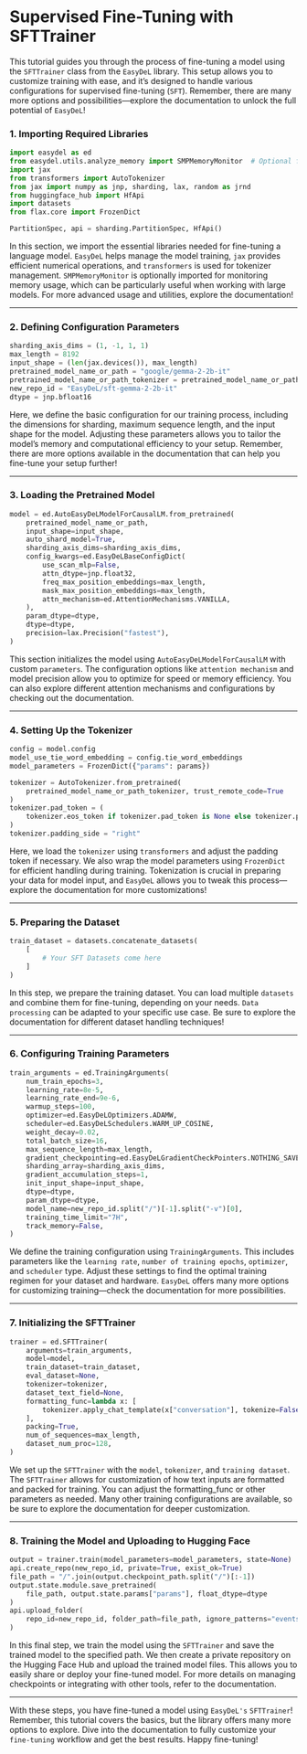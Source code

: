 # Supervised Fine-Tuning with SFTTrainer

This tutorial guides you through the process of fine-tuning a model using the `SFTTrainer` class from the `EasyDeL` library. This setup allows you to customize training with ease, and it’s designed to handle various configurations for supervised fine-tuning (`SFT`). Remember, there are many more options and possibilities—explore the documentation to unlock the full potential of `EasyDeL`!

### 1. Importing Required Libraries


```python
import easydel as ed
from easydel.utils.analyze_memory import SMPMemoryMonitor  # Optional for memory analysis
import jax
from transformers import AutoTokenizer
from jax import numpy as jnp, sharding, lax, random as jrnd
from huggingface_hub import HfApi
import datasets
from flax.core import FrozenDict

PartitionSpec, api = sharding.PartitionSpec, HfApi() 
```


In this section, we import the essential libraries needed for fine-tuning a language model. `EasyDeL` helps manage the model training, `jax` provides efficient numerical operations, and `transformers` is used for tokenizer management. `SMPMemoryMonitor` is optionally imported for monitoring memory usage, which can be particularly useful when working with large models. For more advanced usage and utilities, explore the documentation!

--------------------------
### 2. Defining Configuration Parameters


```python
sharding_axis_dims = (1, -1, 1, 1)
max_length = 8192
input_shape = (len(jax.devices()), max_length)
pretrained_model_name_or_path = "google/gemma-2-2b-it"
pretrained_model_name_or_path_tokenizer = pretrained_model_name_or_path
new_repo_id = "EasyDeL/sft-gemma-2-2b-it"
dtype = jnp.bfloat16
```


Here, we define the basic configuration for our training process, including the dimensions for sharding, maximum sequence length, and the input shape for the model. Adjusting these parameters allows you to tailor the model’s memory and computational efficiency to your setup. Remember, there are more options available in the documentation that can help you fine-tune your setup further!

--------------------------
### 3. Loading the Pretrained Model


```python
model = ed.AutoEasyDeLModelForCausalLM.from_pretrained(
	pretrained_model_name_or_path,
	input_shape=input_shape,
	auto_shard_model=True,
	sharding_axis_dims=sharding_axis_dims,
	config_kwargs=ed.EasyDeLBaseConfigDict(
		use_scan_mlp=False,
		attn_dtype=jnp.float32,
		freq_max_position_embeddings=max_length,
		mask_max_position_embeddings=max_length,
		attn_mechanism=ed.AttentionMechanisms.VANILLA,
	),
	param_dtype=dtype,
	dtype=dtype,
	precision=lax.Precision("fastest"),
)
```

This section initializes the model using `AutoEasyDeLModelForCausalLM` with custom `parameters`. The configuration options like `attention mechanism` and model precision allow you to optimize for speed or memory efficiency. You can also explore different attention mechanisms and configurations by checking out the documentation.

-------------------------

### 4. Setting Up the Tokenizer


```python
config = model.config
model_use_tie_word_embedding = config.tie_word_embeddings
model_parameters = FrozenDict({"params": params})

tokenizer = AutoTokenizer.from_pretrained(
	pretrained_model_name_or_path_tokenizer, trust_remote_code=True
)
tokenizer.pad_token = (
	tokenizer.eos_token if tokenizer.pad_token is None else tokenizer.pad_token
)
tokenizer.padding_side = "right"
```

Here, we load the `tokenizer` using `transformers` and adjust the padding token if necessary. We also wrap the model parameters using `FrozenDict` for efficient handling during training. Tokenization is crucial in preparing your data for model input, and `EasyDeL` allows you to tweak this process—explore the documentation for more customizations!

------

### 5. Preparing the Dataset


```python
train_dataset = datasets.concatenate_datasets(
	[
		# Your SFT Datasets come here
	]
)
```


In this step, we prepare the training dataset. You can load multiple `datasets` and combine them for fine-tuning, depending on your needs. `Data processing` can be adapted to your specific use case. Be sure to explore the documentation for different dataset handling techniques!

----

### 6. Configuring Training Parameters


```python
train_arguments = ed.TrainingArguments(
	num_train_epochs=3,
	learning_rate=8e-5,
	learning_rate_end=9e-6,
	warmup_steps=100,
	optimizer=ed.EasyDeLOptimizers.ADAMW,
	scheduler=ed.EasyDeLSchedulers.WARM_UP_COSINE,
	weight_decay=0.02,
	total_batch_size=16,
	max_sequence_length=max_length,
	gradient_checkpointing=ed.EasyDeLGradientCheckPointers.NOTHING_SAVEABLE,
	sharding_array=sharding_axis_dims,
	gradient_accumulation_steps=1,
	init_input_shape=input_shape,
	dtype=dtype,
	param_dtype=dtype,
	model_name=new_repo_id.split("/")[-1].split("-v")[0],
	training_time_limit="7H",
	track_memory=False,
)
```

We define the training configuration using `TrainingArguments`. This includes parameters like the `learning rate`, `number of training epochs`, `optimizer`, and `scheduler` type. Adjust these settings to find the optimal training regimen for your dataset and hardware. `EasyDeL` offers many more options for customizing training—check the documentation for more possibilities.

----

### 7. Initializing the SFTTrainer


```python
trainer = ed.SFTTrainer(
	arguments=train_arguments,
	model=model,
	train_dataset=train_dataset,
	eval_dataset=None,
	tokenizer=tokenizer,
	dataset_text_field=None,
	formatting_func=lambda x: [
		tokenizer.apply_chat_template(x["conversation"], tokenize=False)
	],
	packing=True,
	num_of_sequences=max_length,
	dataset_num_proc=128,
)
```

We set up the `SFTTrainer` with the `model`, `tokenizer`, and `training dataset`. The `SFTTrainer` allows for customization of how text inputs are formatted and packed for training. You can adjust the formatting_func or other parameters as needed. Many other training configurations are available, so be sure to explore the documentation for deeper customization.

----

### 8. Training the Model and Uploading to Hugging Face


```python
output = trainer.train(model_parameters=model_parameters, state=None)
api.create_repo(new_repo_id, private=True, exist_ok=True)
file_path = "/".join(output.checkpoint_path.split("/")[:-1])
output.state.module.save_pretrained(
	file_path, output.state.params["params"], float_dtype=dtype
)
api.upload_folder(
	repo_id=new_repo_id, folder_path=file_path, ignore_patterns="events.out.tfevents.*"
)
```

In this final step, we train the model using the `SFTTrainer` and save the trained model to the specified path. We then create a private repository on the Hugging Face Hub and upload the trained model files. This allows you to easily share or deploy your fine-tuned model. For more details on managing checkpoints or integrating with other tools, refer to the documentation.

----

With these steps, you have fine-tuned a model using `EasyDeL's` `SFTTrainer`! Remember, this tutorial covers the basics, but the library offers many more options to explore. Dive into the documentation to fully customize your `fine-tuning` workflow and get the best results. Happy fine-tuning!
